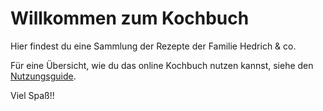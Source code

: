 # Willkommen zum Kochbuch

Hier findest du eine Sammlung der Rezepte der Familie Hedrich & co. 

Für eine Übersicht, wie du das online Kochbuch nutzen kannst, siehe den [Nutzungsguide](how-to). 

Viel Spaß!!
